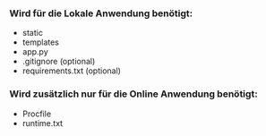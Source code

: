 ### Wird für die Lokale Anwendung benötigt:

* static
* templates
* app.py
* .gitignore (optional)
* requirements.txt (optional)

### Wird zusätzlich nur für die Online Anwendung benötigt:

* Procfile
* runtime.txt
